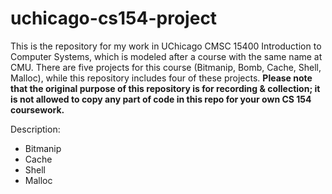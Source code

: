 # uchicago-cs154-project
This is the repository for my work in UChicago CMSC 15400 Introduction to Computer Systems, which is modeled after a course with the same name at CMU. There are five projects for this course (Bitmanip, Bomb, Cache, Shell, Malloc), while this repository includes four of these projects. **Please note that the original purpose of this repository is for recording & collection; it is not allowed to copy any part of code in this repo for your own CS 154 coursework.**        

Description:
- Bitmanip  
- Cache  
- Shell  
- Malloc  
